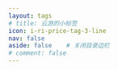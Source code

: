 ```yaml
---
layout: tags
# title: 云游的小标签
icon: i-ri-price-tag-3-line
nav: false
aside: false	# 关闭目录边栏
# comment: false
---
```

